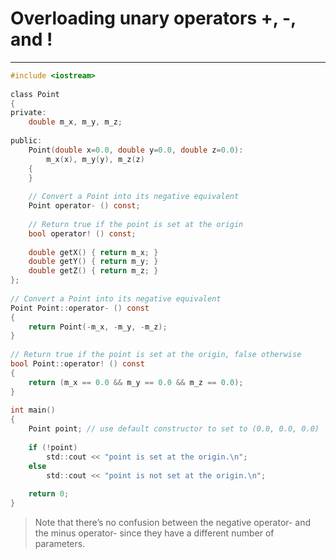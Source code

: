 #         Overloading unary operators +, -, and !
---


```c
#include <iostream>
 
class Point
{
private:
    double m_x, m_y, m_z;
 
public:
    Point(double x=0.0, double y=0.0, double z=0.0):
        m_x(x), m_y(y), m_z(z)
    {
    }
 
    // Convert a Point into its negative equivalent
    Point operator- () const;
 
    // Return true if the point is set at the origin
    bool operator! () const;
 
    double getX() { return m_x; }
    double getY() { return m_y; }
    double getZ() { return m_z; }
};
 
// Convert a Point into its negative equivalent 
Point Point::operator- () const
{
    return Point(-m_x, -m_y, -m_z);
}
 
// Return true if the point is set at the origin, false otherwise
bool Point::operator! () const
{
    return (m_x == 0.0 && m_y == 0.0 && m_z == 0.0);
}
 
int main()
{
    Point point; // use default constructor to set to (0.0, 0.0, 0.0)
 
    if (!point)
        std::cout << "point is set at the origin.\n";
    else
        std::cout << "point is not set at the origin.\n";
 
    return 0;
}
```


> Note that there’s no confusion between the negative operator- and the minus operator- since they have a different number of parameters.
